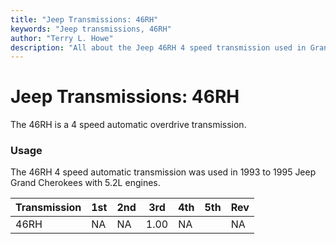 ```yaml
---
title: "Jeep Transmissions: 46RH"
keywords: "Jeep transmissions, 46RH"
author: "Terry L. Howe"
description: "All about the Jeep 46RH 4 speed transmission used in Grand Cherokees with the 5.2L engine."
---
```

# Jeep Transmissions: 46RH

The 46RH is a 4 speed automatic overdrive transmission.

### Usage

The 46RH 4 speed automatic transmission was used in 1993 to 1995 Jeep Grand Cherokees with 5.2L engines.

Transmission | 1st | 2nd | 3rd | 4th | 5th | Rev   
---|---|---|---|---|---|---  
46RH | NA | NA | 1.00 | NA |  | NA